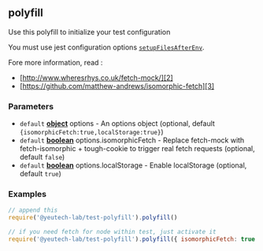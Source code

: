 <!-- Generated by documentation.js. Update this documentation by updating the source code. -->

## polyfill

Use this polyfill to initialize your test configuration

You must use jest configuration options [`setupFilesAfterEnv`][1].

Fore more information, read :

-   [http://www.wheresrhys.co.uk/fetch-mock/][2]
-   [https://github.com/matthew-andrews/isomorphic-fetch][3]

### Parameters

-   `default` **[object][4]** options - An options object (optional, default `{isomorphicFetch:true,localStorage:true}`)
-   `default` **[boolean][5]** options.isomorphicFetch - Replace fetch-mock with fetch-isomorphic + tough-cookie to trigger real fetch requests (optional, default `false`)
-   `default` **[boolean][5]** options.localStorage - Enable localStorage (optional, default `true`)

### Examples

```javascript
// append this
require('@yeutech-lab/test-polyfill').polyfill()
```

```javascript
// if you need fetch for node within test, just activate it
require('@yeutech-lab/test-polyfill').polyfill({ isomorphicFetch: true })
```

[1]: https://jestjs.io/docs/en/configuration#setupfilesafterenv-array

[2]: http://www.wheresrhys.co.uk/fetch-mock/

[3]: https://github.com/matthew-andrews/isomorphic-fetch

[4]: https://developer.mozilla.org/docs/Web/JavaScript/Reference/Global_Objects/Object

[5]: https://developer.mozilla.org/docs/Web/JavaScript/Reference/Global_Objects/Boolean
